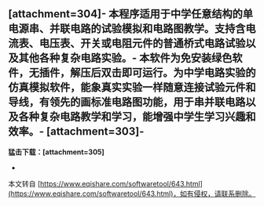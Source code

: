 \[attachment=304\]-
 本程序适用于中学任意结构的单电源串、并联电路的试验模拟和电路图教学。支持含电流表、电压表、开关或电阻元件的普通桥式电路试验以及其他各种复杂电路实验。-
 本软件为免安装绿色软件，无插件，解压后双击即可运行。为中学电路实验的仿真模拟软件，能象真实实验一样随意连接试验元件和导线，有领先的画标准电路图功能，用于串并联电路以及各种复杂电路教学和学习，能增强中学生学习兴趣和效率。-
\[attachment=303\]-
-
**猛击下载：\[attachment=305\]**

-

本文转自 [https://www.eqishare.com/softwaretool/643.html](https://www.eqishare.com/softwaretool/643.html)，如有侵权，请联系删除。